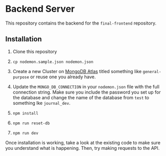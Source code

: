 # Backend Server

This repository contains the backend for the `final-frontend` repository.

## Installation

1. Clone this repository

1. `cp nodemon.sample.json nodemon.json`

1. Create a new Cluster on [MongoDB Atlas](https://www.mongodb.com/cloud/atlas) titled something like `general-purpose` or reuse one you already have.

1. Update the `MONGO_DB_CONNECTION` in your `nodemon.json` file with the full connection string. Make sure you include the password you set up for the database and change the name of the database from `test` to something lke `journal_dev`.

1. `npm install`

1. `npm run reset-db`

1. `npm run dev`

Once installation is working, take a look at the existing code to make sure you understand what is happening. Then, try making requests to the API.
